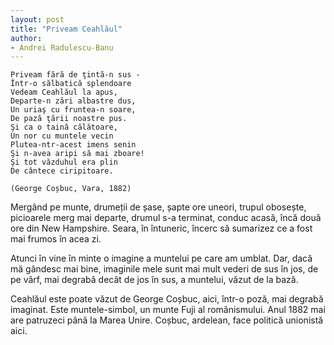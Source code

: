 ```yaml
---
layout: post
title: "Priveam Ceahlăul"
author:
- Andrei Radulescu-Banu
---
```


    Priveam fără de ţintă-n sus -
    Într-o sălbatică splendoare
    Vedeam Ceahlăul la apus,
    Departe-n zări albastre dus,
    Un uriaş cu fruntea-n soare,
    De pază ţării noastre pus.
    Şi ca o taină călătoare,
    Un nor cu muntele vecin
    Plutea-ntr-acest imens senin
    Şi n-avea aripi să mai zboare!
    Şi tot văzduhul era plin
    De cântece ciripitoare.

    (George Coșbuc, Vara, 1882)

Mergând pe munte, drumeții de șase, șapte ore uneori, trupul obosește, picioarele merg mai departe, drumul s-a terminat, conduc acasă, încă două ore din New Hampshire. Seara, în întuneric, încerc să sumarizez ce a fost mai frumos în acea zi.

Atunci în vine în minte o imagine a muntelui pe care am umblat. Dar, dacă mă gândesc mai bine, imaginile mele sunt mai mult vederi de sus în jos, de pe vârf, mai degrabă decât de jos în sus, a muntelui, văzut de la bază.

Ceahlăul este poate văzut de George Coșbuc, aici, într-o poză, mai degrabă imaginat. Este muntele-simbol, un munte Fuji al românismului. Anul 1882 mai are patruzeci până la Marea Unire. Coșbuc, ardelean, face politică unionistă aici.
